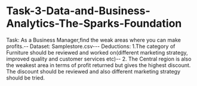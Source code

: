 # Task-3-Data-and-Business-Analytics-The-Sparks-Foundation
Task: As a Business Manager,find the weak areas where you can make profits.--
Dataset: Samplestore.csv---
Deductions: 1.The category of Furniture should be reviewed and worked on(different marketing strategy, improved quality and customer services etc)--
            2. The Central region is also the weakest area in terms of profit returned but gives the highest discount. The discount should be reviewed and also different marketing strategy should be tried.
